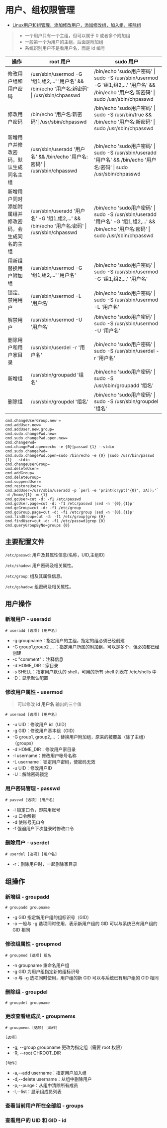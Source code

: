 # 用户、组权限管理

* [Linux用户和组管理，添加修改用户，添加修改组，加入组，移除组](https://www.cnblogs.com/woshimrf/p/linux-user-group-command.html)

> - 一个用户只有一个主组，但可以属于 0 或者多个附加组
> - 一般第一个为用户的主组，后面是附加组
> - 系统识别用户不是看用户名，而是 id 编号

| 操作           | root 用户                       | sudo 用户                                                    |
| -------------- | ------------------------------- | ------------------------------------------------------------ |
| 修改用户组和用户密码 | /usr/sbin/usermod -G '组1,组2,...' '用户名' && /bin/echo '用户名:新密码' \| /usr/sbin/chpasswd | /bin/echo 'sudo用户密码' \| sudo -S /usr/sbin/usermod -G '组1,组2,...' '用户名' && /bin/echo '用户名:新密码' \| sudo /usr/sbin/chpasswd |
| 修改用户密码   | /bin/echo '用户名:新密码'\| /usr/sbin/chpasswd | /bin/echo 'sudo用户密码' \| sudo -S /usr/bin/true && /bin/echo '用户名:新密码' \| sudo /usr/sbin/chpasswd |
| 新增用户并修改密码，默认生成同名主组 | /usr/sbin/useradd '用户名' && /bin/echo '用户名:密码' \| /usr/sbin/chpasswd | /bin/echo 'sudo用户密码' \| sudo -S /usr/sbin/useradd '用户名' && /bin/echo '用户名:密码' \| sudo /usr/sbin/chpasswd |
| 新增用户同时添加附属组并修改密码，会生成同名的主组 | /usr/sbin/useradd '用户名' -G '组1,组2,...' && /bin/echo '用户名:密码' \| /usr/sbin/chpasswd | /bin/echo 'sudo用户密码' \| sudo -S /usr/sbin/useradd '用户名' -G '组1,组2,...' && /bin/echo '用户名:密码' \| sudo /usr/sbin/chpasswd |
| 用新组替换用户附加组 | /usr/sbin/usermod -G '组1,组2,...' '用户名' | /bin/echo 'sudo用户密码' \| sudo -S /usr/sbin/usermod -G '组1,组2,...' '用户名' |
| 锁定、禁用用户 | /usr/sbin/usermod -L '用户名' | /bin/echo 'sudo用户密码' \| sudo -S /usr/sbin/usermod -L '用户名' |
| 解禁用户 | /usr/sbin/usermod -U '用户名' | /bin/echo 'sudo用户密码' \| sudo -S /usr/sbin/usermod -U '用户名' |
| 删除用户和用户家目录 | /usr/sbin/userdel -r '用户名' | /bin/echo 'sudo用户密码' \| sudo -S /usr/sbin/userdel -r '用户名' |
| 新增组 | /usr/sbin/groupadd '组名' | /bin/echo 'sudo用户密码' \| sudo -S /usr/sbin/groupadd '组名' |
| 删除组 | /usr/sbin/groupdel '组名' | /bin/echo 'sudo用户密码' \| sudo -S /usr/sbin/groupdel '组名' |

```
cmd.changeUserGroup.new = 
cmd.addUser.new=
cmd.addUser.new.group=
cmd.sudo.changePwd.new=
cmd.sudo.changePwd.open.new=
cmd.changePwd=
cmd.changePwd.open=echo -e {0}|passwd {1} --stdin
cmd.sudo.changePwd=
cmd.sudo.changePwd.open=sudo /bin/echo -e {0} |sudo /usr/bin/passwd {1} --stdin
cmd.changeUserGroup=
cmd.deleteUser=
cmd.addGroup=
cmd.deleteGroup=
cmd.suppendUser=
cmd.restoreUser=
cmd.addUser=/usr/sbin/useradd -p `perl -e 'print(crypt("{0}", zA));'` -d /home/{1} -m {1}
cmd.gcUser=cut -d: -f1 /etc/passwd
cmd.gcUser.page=cut -d: -f1 /etc/passwd |sed -n '{0},{1}p'
cmd.gcGroup=cut -d: -f1 /etc/group
cmd.gcGroup.page=cut -d: -f1 /etc/group |sed -n '{0},{1}p'
cmd.findGroup=cut -d: -f1 /etc/group|grep {0}
cmd.findUser=cut -d: -f1 /etc/passwd|grep {0}
cmd.queryGroupByNo=groups {0}
```



##  主要配置文件

`/etc/passwd`: 用户及其属性信息(名称，UID,主组ID)

`/etc/shadow`: 用户密码及相关属性。

`/etc/group`: 组及其属性信息。

`/etc/gshadow`: 组密码及相关属性。

## 用户操作

### 新增用户 - useradd

```shell
# useradd [选项] [用户名]
```

- -g groupname：指定用户的主组，指定的组必须已经创建
- -G group1,group2 ... ：指定用户所属的附加组，可以是多个，但必须都已经创建
- -c "comment"：注释信息
- -d HOME_DIR：家目录
- -s SHELL：指定用户默认的 shell，可用的所有 shell 列表在 /etc/shells 中
- -D：显示默认配置

### 修改用户属性 - usermod

> 可以修改 **id 用户名** 输出的三个值

```shell
# usermod [选项] [用户名]
```

* -u UID：修改用户 id（UID）
* -g GID：修改用户基本组（GID）
* -G group1, group2,... ：替换用户附加组，原来的被覆盖（除了主组）（groups）
* -d HOME_DIR：修改用户家目录
* -l username：修改用户帐号名称
* -L username：锁定用户密码，使密码无效
* -u UID：修改用户ID
* -U：解除密码锁定

### 用户密码管理 - passwd

```shell
# passwd [选项] [用户名]
```

- -l 锁定口令，即禁用账号
- -u 口令解锁
- -d 使账号无口令
- -f 强迫用户下次登录时修改口令

### 删除用户 - userdel

```shell
# userdel [选项] [用户名]
```

* -r：删除用户时，一起删除家目录

## 组操作

### 新增组 - groupadd

```shell
# groupadd groupname
```

- -g GID 指定新用户组的组标识号（GID）
- -o 一般与 -g 选项同时使用，表示新用户组的 GID 可以与系统已有用户组的 GID 相同



### 修改组属性 - groupmod

```shell
# groupmod [选项] 组名
```



- -n groupname 重命名用户组
- -g GID 为用户组指定新的组标识号
- -o 与 -g 选项同时使用，用户组的新 GID 可以与系统已有用户组的 GID 相同

### 删除组 - groupdel

```shell
# groupdel groupname
```

### 更改查看组成员 - groupmems

```shell
# groupmems [选项] [动作]
```

`[选项]`

* -g, --group groupname 更改为指定组（需要 root 权限）
* -R, --root CHROOT_DIR

`[动作]`

* -a,--add username：指定用户加入组
* -d,--delete username：从组中删除用户
* -p,--purge：从组中清除所有成员
* -l,--list：显示组成员列表

### 查看当前用户所在全部组 - groups 

### 查看用户的 UID 和 GID - id
